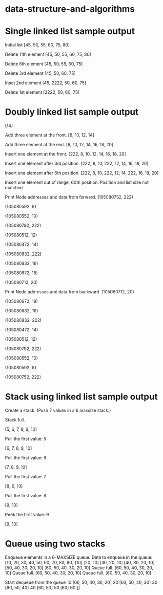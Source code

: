 # data-structure-and-algorithms

# Single linked list sample output
Initial list
[45, 50, 55, 60, 75, 80]

Delete 11th element
[45, 50, 55, 60, 75, 80]

Delete 6th element
[45, 50, 55, 60, 75]

Delete 3rd element
[45, 50, 60, 75]

Inset 2nd element
[45, 2222, 50, 60, 75]

Delete 1st element
[2222, 50, 60, 75]


# Doubly linked list sample output
[14]

Add three element at the front.
[8, 10, 12, 14]

Add three element at the end.
[8, 10, 12, 14, 16, 18, 20]

Insert one element at the front.
[222, 8, 10, 12, 14, 16, 18, 20]

Insert one element after 3rd position.
[222, 8, 10, 222, 12, 14, 16, 18, 20]

Insert one element after 6th position.
[222, 8, 10, 222, 12, 14, 222, 16, 18, 20]

Insert one element out of range, 60th position.
Position and list size not matched.

Print Node addresses and data from forward.
(105080752, 222)

(105080592, 8)

(105080552, 10)

(105080792, 222)

(105080512, 12)

(105080472, 14)

(105080832, 222)

(105080632, 16)

(105080672, 18)

(105080712, 20)


Print Node addresses and data from backward.
(105080712, 20)

(105080672, 18)

(105080632, 16)

(105080832, 222)

(105080472, 14)

(105080512, 12)

(105080792, 222)

(105080552, 10)

(105080592, 8)

(105080752, 222)

# Stack using linked list sample output

Create a stack. (Push 7 values in a 6 maxsize stack.)

Stack full.

[5, 6, 7, 8, 9, 10]

Pull the first value:  5

[6, 7, 8, 9, 10]

Pull the first value:  6

[7, 8, 9, 10]

Pull the first value:  7

[8, 9, 10]

Pull the first value:  8

[9, 10]

Peek the first value:  9

[9, 10]


# Queue using two stacks

Enqueue elements in a 6-MAXSIZE queue.
Data to enqueue in the queue:  [10, 20, 30, 40, 50, 60, 70, 80, 90]
[10]
[20, 10]
[30, 20, 10]
[40, 30, 20, 10]
[50, 40, 30, 20, 10]
[60, 50, 40, 30, 20, 10]
Queue full.
[60, 50, 40, 30, 20, 10]
Queue full.
[60, 50, 40, 30, 20, 10]
Queue full.
[60, 50, 40, 30, 20, 10]


Start dequeue from the queue
10
[60, 50, 40, 30, 20]
20
[60, 50, 40, 30]
30
[60, 50, 40]
40
[60, 50]
50
[60]
60
[]
